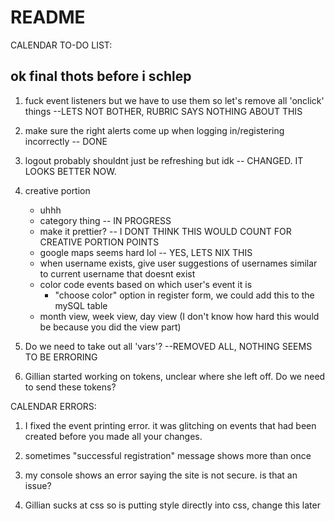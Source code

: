 # README #

CALENDAR TO-DO LIST:
## ok final thots before i schlep ##

1. fuck event listeners but we have to use them so let's remove all 'onclick' things --LETS NOT BOTHER, RUBRIC SAYS NOTHING ABOUT THIS

2. make sure the right alerts come up when logging in/registering incorrectly -- DONE

3. logout probably shouldnt just be refreshing but idk -- CHANGED. IT LOOKS BETTER NOW.

4. creative portion
    - uhhh
    - category thing -- IN PROGRESS
    - make it prettier? -- I DONT THINK THIS WOULD COUNT FOR CREATIVE PORTION POINTS
    - google maps seems hard lol -- YES, LETS NIX THIS
    - when username exists, give user suggestions of usernames similar to current username that doesnt exist
    - color code events based on which user's event it is
        - "choose color" option in register form, we could add this to the mySQL table
    - month view, week view, day view (I don't know how hard this would be because you did the view part)

5. Do we need to take out all 'vars'? --REMOVED ALL, NOTHING SEEMS TO BE ERRORING

6. Gillian started working on tokens, unclear where she left off. Do we need to send these tokens?

CALENDAR ERRORS:

1. I fixed the event printing error. it was glitching on events that had been created before you made all your changes.

2. sometimes "successful registration" message shows more than once

3. my console shows an error saying the site is not secure. is that an issue?

4. Gillian sucks at css so is putting style directly into css, change this later